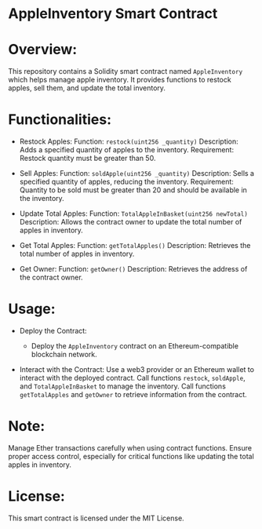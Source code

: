# AppleInventory Smart Contract

# Overview:

This repository contains a Solidity smart contract named `AppleInventory` which helps manage apple inventory. It provides functions to restock apples, sell them, and update the total inventory.


# Functionalities:

- Restock Apples:
Function: `restock(uint256 _quantity)`
Description: Adds a specified quantity of apples to the inventory.
Requirement: Restock quantity must be greater than 50.

- Sell Apples:
Function: `soldApple(uint256 _quantity)`
Description: Sells a specified quantity of apples, reducing the inventory.
Requirement: Quantity to be sold must be greater than 20 and should be available in the inventory.

- Update Total Apples:
Function: `TotalAppleInBasket(uint256 newTotal)`
Description: Allows the contract owner to update the total number of apples in inventory.

- Get Total Apples:
Function: `getTotalApples()`
Description: Retrieves the total number of apples in inventory.

- Get Owner:
Function: `getOwner()`
Description: Retrieves the address of the contract owner.



# Usage:

- Deploy the Contract:
   - Deploy the `AppleInventory` contract on an Ethereum-compatible blockchain network.

- Interact with the Contract:
Use a web3 provider or an Ethereum wallet to interact with the deployed contract.
Call functions `restock`, `soldApple`, and `TotalAppleInBasket` to manage the inventory.
Call functions `getTotalApples` and `getOwner` to retrieve information from the contract.


# Note:
Manage Ether transactions carefully when using contract functions.
Ensure proper access control, especially for critical functions like updating the total apples in inventory.


# License:
This smart contract is licensed under the MIT License.
